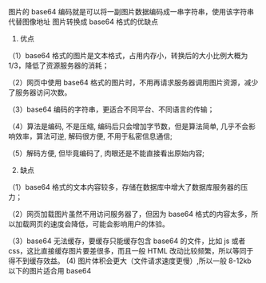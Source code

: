 图片的 base64 编码就是可以将一副图片数据编码成一串字符串，使用该字符串代替图像地址
图片转换成 base64 格式的优缺点

1. 优点

（1）base64 格式的图片是文本格式，占用内存小，转换后的大小比例大概为 1/3，降低了资源服务器的消耗；

（2）网页中使用 base64 格式的图片时，不用再请求服务器调用图片资源，减少了服务器访问次数。

（3）base64 编码的字符串，更适合不同平台、不同语言的传输；

（4）算法是编码, 不是压缩, 编码后只会增加字节数，但是算法简单, 几乎不会影响效率，算法可逆, 解码很方便, 不用于私密信息通信;

（5）解码方便, 但毕竟编码了, 肉眼还是不能直接看出原始内容;

2. 缺点

（1）base64 格式的文本内容较多，存储在数据库中增大了数据库服务器的压力；

（2）网页加载图片虽然不用访问服务器了，但因为 base64 格式的内容太多，所以加载网页的速度会降低，可能会影响用户的体验。

（3）base64 无法缓存，要缓存只能缓存包含 base64 的文件，比如 js 或者 css，这比直接缓存图片要差很多，而且一般 HTML 改动比较频繁，所以等同于得不到缓存效益。
(4) 图片体积会更大（文件请求速度更慢）,所以一般 8-12kb 以下的图片适合用 base64
